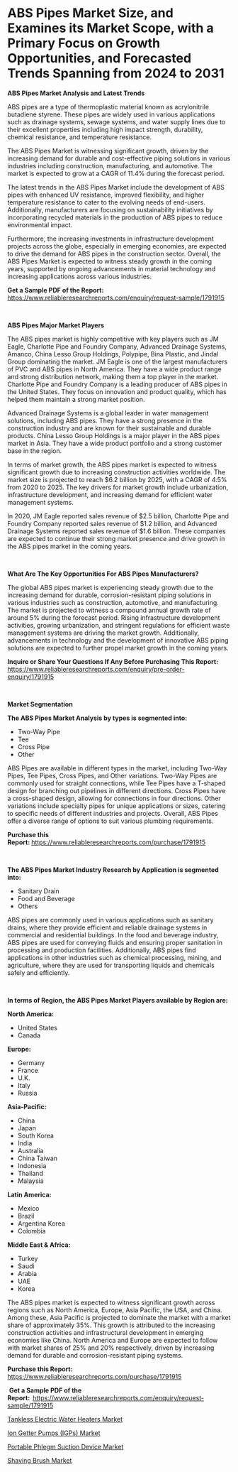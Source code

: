 <p><h1>ABS Pipes Market Size, and Examines its Market Scope, with a Primary Focus on Growth Opportunities, and Forecasted Trends Spanning from 2024 to 2031</h1></p><p><strong>ABS Pipes Market Analysis and Latest Trends</strong></p>
<p><p>ABS pipes are a type of thermoplastic material known as acrylonitrile butadiene styrene. These pipes are widely used in various applications such as drainage systems, sewage systems, and water supply lines due to their excellent properties including high impact strength, durability, chemical resistance, and temperature resistance.</p><p>The ABS Pipes Market is witnessing significant growth, driven by the increasing demand for durable and cost-effective piping solutions in various industries including construction, manufacturing, and automotive. The market is expected to grow at a CAGR of 11.4% during the forecast period.</p><p>The latest trends in the ABS Pipes Market include the development of ABS pipes with enhanced UV resistance, improved flexibility, and higher temperature resistance to cater to the evolving needs of end-users. Additionally, manufacturers are focusing on sustainability initiatives by incorporating recycled materials in the production of ABS pipes to reduce environmental impact.</p><p>Furthermore, the increasing investments in infrastructure development projects across the globe, especially in emerging economies, are expected to drive the demand for ABS pipes in the construction sector. Overall, the ABS Pipes Market is expected to witness steady growth in the coming years, supported by ongoing advancements in material technology and increasing applications across various industries.</p></p>
<p><strong>Get a Sample PDF of the Report:&nbsp;</strong> <a href="https://www.reliableresearchreports.com/enquiry/request-sample/1791915">https://www.reliableresearchreports.com/enquiry/request-sample/1791915</a></p>
<p>&nbsp;</p>
<p><strong>ABS Pipes Major Market Players</strong></p>
<p><p>The ABS pipes market is highly competitive with key players such as JM Eagle, Charlotte Pipe and Foundry Company, Advanced Drainage Systems, Amanco, China Lesso Group Holdings, Polypipe, Bina Plastic, and Jindal Group dominating the market. JM Eagle is one of the largest manufacturers of PVC and ABS pipes in North America. They have a wide product range and strong distribution network, making them a top player in the market. Charlotte Pipe and Foundry Company is a leading producer of ABS pipes in the United States. They focus on innovation and product quality, which has helped them maintain a strong market position.</p><p>Advanced Drainage Systems is a global leader in water management solutions, including ABS pipes. They have a strong presence in the construction industry and are known for their sustainable and durable products. China Lesso Group Holdings is a major player in the ABS pipes market in Asia. They have a wide product portfolio and a strong customer base in the region.</p><p>In terms of market growth, the ABS pipes market is expected to witness significant growth due to increasing construction activities worldwide. The market size is projected to reach $6.2 billion by 2025, with a CAGR of 4.5% from 2020 to 2025. The key drivers for market growth include urbanization, infrastructure development, and increasing demand for efficient water management systems.</p><p>In 2020, JM Eagle reported sales revenue of $2.5 billion, Charlotte Pipe and Foundry Company reported sales revenue of $1.2 billion, and Advanced Drainage Systems reported sales revenue of $1.6 billion. These companies are expected to continue their strong market presence and drive growth in the ABS pipes market in the coming years.</p></p>
<p>&nbsp;</p>
<p><strong>What Are The Key Opportunities For ABS Pipes Manufacturers?</strong></p>
<p><p>The global ABS pipes market is experiencing steady growth due to the increasing demand for durable, corrosion-resistant piping solutions in various industries such as construction, automotive, and manufacturing. The market is projected to witness a compound annual growth rate of around 5% during the forecast period. Rising infrastructure development activities, growing urbanization, and stringent regulations for efficient waste management systems are driving the market growth. Additionally, advancements in technology and the development of innovative ABS piping solutions are expected to further propel market growth in the coming years.</p></p>
<p><strong>Inquire or Share Your Questions If Any Before Purchasing This Report:</strong> <a href="https://www.reliableresearchreports.com/enquiry/pre-order-enquiry/1791915">https://www.reliableresearchreports.com/enquiry/pre-order-enquiry/1791915</a></p>
<p>&nbsp;</p>
<p><strong>Market Segmentation</strong></p>
<p><strong>The ABS Pipes Market Analysis by types is segmented into:</strong></p>
<p><ul><li>Two-Way Pipe</li><li>Tee</li><li>Cross Pipe</li><li>Other</li></ul></p>
<p><p>ABS Pipes are available in different types in the market, including Two-Way Pipes, Tee Pipes, Cross Pipes, and Other variations. Two-Way Pipes are commonly used for straight connections, while Tee Pipes have a T-shaped design for branching out pipelines in different directions. Cross Pipes have a cross-shaped design, allowing for connections in four directions. Other variations include specialty pipes for unique applications or sizes, catering to specific needs of different industries and projects. Overall, ABS Pipes offer a diverse range of options to suit various plumbing requirements.</p></p>
<p><strong>Purchase this Report:&nbsp;</strong><a href="https://www.reliableresearchreports.com/purchase/1791915">https://www.reliableresearchreports.com/purchase/1791915</a></p>
<p>&nbsp;</p>
<p><strong>The ABS Pipes Market Industry Research by Application is segmented into:</strong></p>
<p><ul><li>Sanitary Drain</li><li>Food and Beverage</li><li>Others</li></ul></p>
<p><p>ABS pipes are commonly used in various applications such as sanitary drains, where they provide efficient and reliable drainage systems in commercial and residential buildings. In the food and beverage industry, ABS pipes are used for conveying fluids and ensuring proper sanitation in processing and production facilities. Additionally, ABS pipes find applications in other industries such as chemical processing, mining, and agriculture, where they are used for transporting liquids and chemicals safely and efficiently.</p></p>
<p>&nbsp;</p>
<p><strong>In terms of Region, the ABS Pipes Market Players available by Region are:</strong></p>
<p>
    <p> <strong> North America: </strong>
        <ul>
            <li>United States</li>
            <li>Canada</li>
        </ul>
        </p> 
    <p> <strong> Europe: </strong>
        <ul>
            <li>Germany</li>
            <li>France</li>
            <li>U.K.</li>
            <li>Italy</li>
            <li>Russia</li>
        </ul>
        </p> 
    <p> <strong> Asia-Pacific: </strong>
        <ul>
            <li>China</li>
            <li>Japan</li>
            <li>South Korea</li>
            <li>India</li>
            <li>Australia</li>
            <li>China Taiwan</li>
            <li>Indonesia</li>
            <li>Thailand</li>
            <li>Malaysia</li>
        </ul>
        </p> 
    <p> <strong> Latin America: </strong>
        <ul>
            <li>Mexico</li>
            <li>Brazil</li>
            <li>Argentina Korea</li>
            <li>Colombia</li>
        </ul>
        </p> 
    <p> <strong> Middle East & Africa: </strong>
        <ul>
            <li>Turkey</li>
            <li>Saudi</li>
            <li>Arabia</li>
            <li>UAE</li>
            <li>Korea</li>
        </ul>
    </p>
    </p>
<p><p>The ABS pipes market is expected to witness significant growth across regions such as North America, Europe, Asia Pacific, the USA, and China. Among these, Asia Pacific is projected to dominate the market with a market share of approximately 35%. This growth is attributed to the increasing construction activities and infrastructural development in emerging economies like China. North America and Europe are expected to follow with market shares of 25% and 20% respectively, driven by increasing demand for durable and corrosion-resistant piping systems.</p></p>
<p><strong>Purchase this Report: </strong><a href="https://www.reliableresearchreports.com/purchase/1791915">https://www.reliableresearchreports.com/purchase/1791915</a></p>
<p>&nbsp;<strong>Get a Sample PDF of the Report:&nbsp;&nbsp;</strong><a href="https://www.reliableresearchreports.com/enquiry/request-sample/1791915">https://www.reliableresearchreports.com/enquiry/request-sample/1791915</a></p>
<p><strong></strong></p>
<p><p><a href="https://view.publitas.com/reportprime-1/decoding-the-tankless-electric-water-heaters-market-a-deep-dive-into-the-latest-market-trends-market-segmentation-and-competitive-analysis/">Tankless Electric Water Heaters Market</a></p><p><a href="https://view.publitas.com/reportprime-1/ion-getter-pumps-igps-market-size-growth-outlook-from-2023-to-2030-projecting-at-markets-trends-analysis-by-application-regional-outlook-and-revenue/">Ion Getter Pumps (IGPs) Market</a></p><p><a href="https://five-trouble-98a.notion.site/Decoding-the-Portable-Phlegm-Suction-Device-Market-A-Deep-Dive-into-the-Latest-Market-Trends-Marke-6694b7fa25c543aa81a209fe0ec037d9">Portable Phlegm Suction Device Market</a></p><p><a href="https://view.publitas.com/reportprime-1/shaving-brush-market-provides-detailed-segmentation-of-this-market-based-on-type-application-and-region-and-forecast-for-the-period-from-2023-2030/">Shaving Brush Market</a></p></p>
